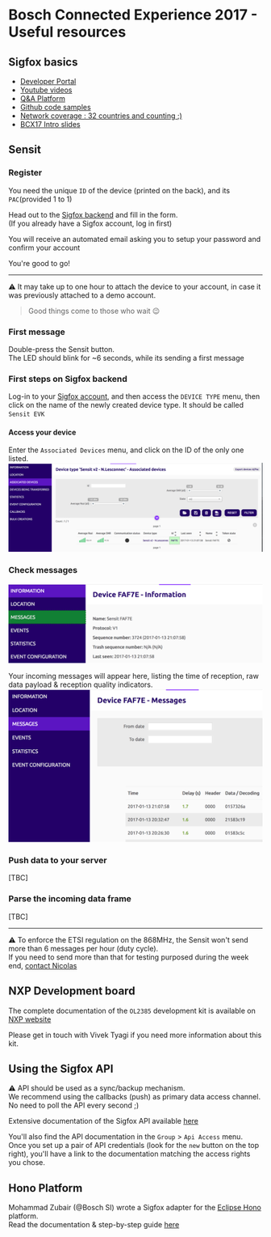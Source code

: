 # Bosch Connected Experience 2017 - Useful resources

## Sigfox basics

* [Developer Portal](http://makers.sigfox.com)
* [Youtube videos](http://youtube.com/sigfox)
* [Q&A Platform](http://ask.sigfox.com)
* [Github code samples](http://github.com/sigfox)
* [Network coverage : 32 countries and counting ;) ](http://sigfox.com/coverage)
* [BCX17 Intro slides](https://www.slideshare.net/nicolsc-slides/bcx17-sigfox-intro)


## Sensit

### Register

You need the unique `ID` of the device (printed on the back), and its `PAC`(provided 1 to 1)

Head out to the [Sigfox backend](https://backend.sigfox.com/activate/sensit) and fill in the form.  
(If you already have a Sigfox account, log in first)


You will receive an automated email asking you to setup your password and confirm your account

You're good to go!

---
⚠ It may take up to one hour to attach the device to your account, in case it was previously attached to a demo account.
> Good things come to those who wait 😉 


### First message

Double-press the Sensit button.  
The LED should blink for ~6 seconds, while its sending a first message

### First steps on Sigfox backend

Log-in to your [Sigfox account](http://backend.sigfox.com), and then access the `DEVICE TYPE` menu, then click on the name of the newly created device type. It should be called `Sensit EVK`

#### Access your device

Enter the `Associated Devices` menu, and click on the ID of the only one listed.
![Associated devices](./img/devices.png)

### Check messages
![Messages menu](./img/device-menu.png)

Your incoming messages will appear here, listing the time of reception, raw data payload & reception quality indicators.
![Messages panel](./img/messages.png)

### Push data to your server

[TBC]

### Parse the incoming data frame
[TBC]

---
⚠ To enforce the ETSI regulation on the 868MHz, the Sensit won't send more than 6 messages per hour (duty cycle).  
If you need to send more than that for testing purposed during the week end, [contact Nicolas](mailto:devrelations@sigfox.com) 



## NXP Development board

The complete documentation of the `OL2385` development kit is available on [NXP website](http://www.nxp.com/products/rf/low-power-tx-rx-ics/sub-ghz-rf/om2385-sf001-ol2385-wireless-sub-ghz-transceiver-sigfox-development-kit-with-kl43z:OM2385-SF001)

Please get in touch with Vivek Tyagi if you need more information about this kit.


## Using the Sigfox API

⚠ API should be used as a sync/backup mechanism.  
We recommend using the callbacks (push) as primary data access channel. No need to poll the API every second ;)

Extensive documentation of the Sigfox API available [here](./Sigfox-API.md) 

You'll also find the API documentation in the `Group` > `Api Access` menu.  
Once you set up a pair of API credentials (look for the `new` button on the top right), you'll have a link to the documentation matching the access rights you chose.

## Hono Platform

Mohammad Zubair (@Bosch SI) wrote a Sigfox adapter for the [Eclipse Hono](http://hono.bosch-iot-suite.com) platform.  
Read the documentation & step-by-step guide [here](./Sigfox-to-hono.md)